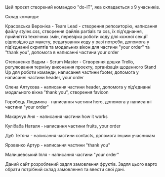 Цей проєкт створений командою "do-IT", яка складається з 9 учасників.

Склад команди:

Красовська Вероніка - Team Lead - створення репозиторію, написання файлу
styles.css, створення файлів partials та css, їх під'єднання, прийняття
технічних змін, перевірка роботи коду для кожної секції відповідно до макету,
редагування коду у разі потреби, допомога у під'єднанні скриптів та модальних
вікон для частини "your order" та "thank you", допомога в написанні частини your
order

Степаненко Вадим - Scrum Master - Створення дошки Trello, регулювання терміну
виконання проєкту, організація щоденного Stand Up для роботи команди, написання
частини footer, допомога у написанні частини header, your order

Олена Алтухова - написання частини header, допомога у під'єднанні модального
вікна "thank you", створення favicon

Горобець Людмила - написання частини hero, допомога у написанні частини "your
order"

Макарчук Аня - написання частини how it works

Кулібаба Наталя - написання частини fruits, your order

Дуб Тетяна - написання частини contacts, допомога іншим учасникам

Яровенко Артур - написання частини "thank you"

Малишевський Ілля - написання частини "your order"

Даний сайт розроблений задля замовлення фруктів. Задля цього варто обрати
потрібний склад замовлення та ввести свої дані.
